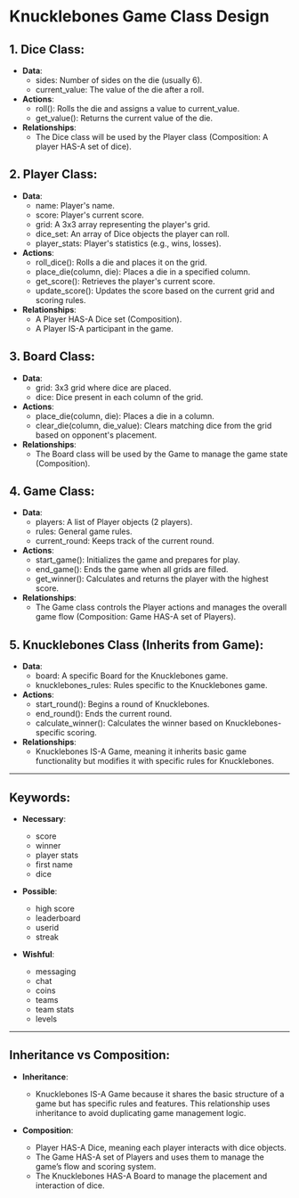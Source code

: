 
# Knucklebones Game Class Design

## 1. Dice Class:
- **Data**:
    - sides: Number of sides on the die (usually 6).
    - current_value: The value of the die after a roll.
- **Actions**:
    - roll(): Rolls the die and assigns a value to current_value.
    - get_value(): Returns the current value of the die.
- **Relationships**:
    - The Dice class will be used by the Player class (Composition: A player HAS-A set of dice).

## 2. Player Class:
- **Data**:
    - name: Player's name.
    - score: Player's current score.
    - grid: A 3x3 array representing the player's grid.
    - dice_set: An array of Dice objects the player can roll.
    - player_stats: Player's statistics (e.g., wins, losses).
- **Actions**:
    - roll_dice(): Rolls a die and places it on the grid.
    - place_die(column, die): Places a die in a specified column.
    - get_score(): Retrieves the player's current score.
    - update_score(): Updates the score based on the current grid and scoring rules.
- **Relationships**:
    - A Player HAS-A Dice set (Composition).
    - A Player IS-A participant in the game.

## 3. Board Class:
- **Data**:
    - grid: 3x3 grid where dice are placed.
    - dice: Dice present in each column of the grid.
- **Actions**:
    - place_die(column, die): Places a die in a column.
    - clear_die(column, die_value): Clears matching dice from the grid based on opponent's placement.
- **Relationships**:
    - The Board class will be used by the Game to manage the game state (Composition).

## 4. Game Class:
- **Data**:
    - players: A list of Player objects (2 players).
    - rules: General game rules.
    - current_round: Keeps track of the current round.
- **Actions**:
    - start_game(): Initializes the game and prepares for play.
    - end_game(): Ends the game when all grids are filled.
    - get_winner(): Calculates and returns the player with the highest score.
- **Relationships**:
    - The Game class controls the Player actions and manages the overall game flow (Composition: Game HAS-A set of Players).

## 5. Knucklebones Class (Inherits from Game):
- **Data**:
    - board: A specific Board for the Knucklebones game.
    - knucklebones_rules: Rules specific to the Knucklebones game.
- **Actions**:
    - start_round(): Begins a round of Knucklebones.
    - end_round(): Ends the current round.
    - calculate_winner(): Calculates the winner based on Knucklebones-specific scoring.
- **Relationships**:
    - Knucklebones IS-A Game, meaning it inherits basic game functionality but modifies it with specific rules for Knucklebones.

---

## Keywords:
- **Necessary**:
    - score
    - winner
    - player stats
    - first name
    - dice
    
- **Possible**:
    - high score
    - leaderboard
    - userid
    - streak
    
- **Wishful**:
    - messaging
    - chat
    - coins
    - teams
    - team stats
    - levels

---

## Inheritance vs Composition:
- **Inheritance**: 
    - Knucklebones IS-A Game because it shares the basic structure of a game but has specific rules and features. This relationship uses inheritance to avoid duplicating game management logic.
    
- **Composition**:
    - Player HAS-A Dice, meaning each player interacts with dice objects.
    - The Game HAS-A set of Players and uses them to manage the game’s flow and scoring system.
    - The Knucklebones HAS-A Board to manage the placement and interaction of dice.
